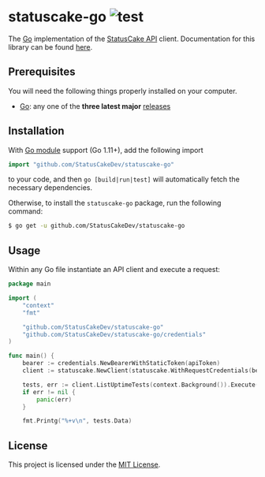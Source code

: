# statuscake-go ![test](https://github.com/StatusCakeDev/statuscake-go/workflows/test/badge.svg)

The [Go](https://golang.org/) implementation of the [StatusCake
API](https://www.statuscake.com/api/v1) client. Documentation for this library
can be found [here](https://www.statuscake.com/api/v1).

## Prerequisites

You will need the following things properly installed on your computer.

* [Go](https://golang.org/): any one of the **three latest major**
  [releases](https://golang.org/doc/devel/release.html)

## Installation

With [Go module](https://github.com/golang/go/wiki/Modules) support (Go 1.11+),
add the following import

```go
import "github.com/StatusCakeDev/statuscake-go"
```

to your code, and then `go [build|run|test]` will automatically fetch the
necessary dependencies.

Otherwise, to install the `statuscake-go` package, run the following command:

```bash
$ go get -u github.com/StatusCakeDev/statuscake-go
```

## Usage

Within any Go file instantiate an API client and execute a request:

```go
package main

import (
	"context"
	"fmt"

	"github.com/StatusCakeDev/statuscake-go"
	"github.com/StatusCakeDev/statuscake-go/credentials"
)

func main() {
	bearer := credentials.NewBearerWithStaticToken(apiToken)
	client := statuscake.NewClient(statuscake.WithRequestCredentials(bearer))

	tests, err := client.ListUptimeTests(context.Background()).Execute()
	if err != nil {
		panic(err)
	}

	fmt.Printg("%+v\n", tests.Data)
```

## License

This project is licensed under the [MIT License](LICENSE.md).
